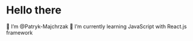 # Hello there

👋 I’m @Patryk-Majchrzak
🌱 I’m currently learning JavaScript with React.js framework

<!---
Patryk-Majchrzak/Patryk-Majchrzak is a ✨ special ✨ repository because its `README.md` (this file) appears on your GitHub profile.
You can click the Preview link to take a look at your changes.
--->
